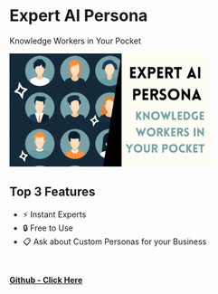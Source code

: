 # Expert AI Persona
Knowledge Workers in Your Pocket
<br>

<img src="https://github.com/mattrob333/txt-files/blob/main/expert%20persona.png?raw=true" height="200">
<br>

## Top 3 Features

* ⚡ Instant Experts
* 🔒 Free to Use
* 📋 Ask about Custom Personas for your Business
<br>

**[<i class="fa-solid fa-up-right-from-square"></i> Github - Click Here](https://github.com/mattrob333/Projects_Expanded/blob/main/expert_ai_personas.md)**


